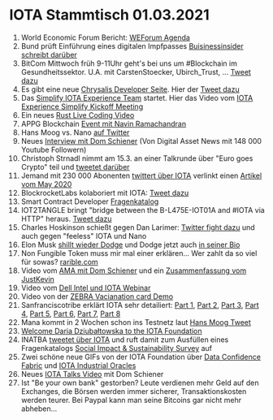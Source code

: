 # IOTA Stammtisch 01.03.2021
1. World Economic Forum Bericht: [WEForum Agenda](https://www.weforum.org/agenda/2021/02/origintrail-blockchain-covid-supplies-repository/)
2. Bund prüft Einführung eines digitalen Impfpasses [Buisinessinsider schreibt darüber](https://www.businessinsider.de/politik/deutschland/bund-prueft-einfuehrung-eines-digitalen-impfpasses-das-koennte-das-oeffentliche-leben-stark-veraendern-a/)
3. BitCom Mittwoch früh 9-11Uhr geht's bei uns um #Blockchain im Gesundheitssektor. U.A. mit CarstenStoecker, Ubirch_Trust, ... [Tweet dazu](https://twitter.com/bitkom_block/status/1363863406181285889)
4. Es gibt eine neue [Chrysalis Developer Seite](https://chrysalis.docs.iota.org/). Hier der [Tweet dazu](https://twitter.com/iota_dev/status/1363871502068817922?s=20) 
5. Das [Simplify IOTA Experience Team](https://twitter.com/antonionardella/status/1364193100143472640?s=20) startet. Hier das Video vom [IOTA Experience Simplify Kickoff Meeting](https://www.youtube.com/watch?v=7aOzT23CsqM&feature=youtu.be)
6. Ein neues [Rust Live Coding Video](https://www.youtube.com/watch?v=hJ78UlaKEn8&feature=youtu.be)
7. APPG Blockchain [Event mit Navin Ramachandran](https://twitter.com/appg_blockchain/status/1364225396317675533)
8. Hans Moog vs. Nano [auf Twitter](https://twitter.com/hus_qy/status/1364317003796865026?s=20)
9. Neues [Interview mit Dom Schiener](https://www.youtube.com/watch?v=4N3K72TKIws&feature=youtu.be) (Von Digital Asset News mit 148 000 Youtube Followern)
10. Christoph Strnadl nimmt am 15.3. an einer Talkrunde über "Euro goes Crypto" teil und [tweetet darüber](https://twitter.com/archimate/status/1364482164390309888?s=20)
11. Jemand mit 230 000 Abonenten [twittert über IOTA](https://twitter.com/Ronald_vanLoon/status/1364492451117998080?s=20) verlinkt einen [Artikel vom May 2020](https://iiot-world.com/connected-industry/enabling-manufacturing-using-iota-a-possible-approach-post-covid-19-paradigm/)
12. BlockrocketLabs kolaboriert mit IOTA: [Tweet dazu](https://twitter.com/blockrocketlabs/status/1364521658833272836?s=20)
13. Smart Contract Developer [Fragenkatalog](https://twitter.com/antonionardella/status/1364587475394510848?s=20)
14. IOT2TANGLE bringt "bridge between the B-L475E-IOT01A and #IOTA via HTTP" heraus. [Tweet dazu](https://twitter.com/iot2tangle/status/1364582474014154754?s=19)
15. Charles Hoskinson schießt gegen Dan Larimer: [Twitter fight dazu](https://twitter.com/IOHK_Charles/status/1364362197879562240?s=19) und auch gegen "feeless" IOTA und Nano 
16. Elon Musk [shillt wieder Dodge](https://twitter.com/elonmusk/status/1364560733472579591?s=19) und Dodge jetzt auch [in seiner Bio](https://twitter.com/elonmusk)
17. Non Fungible Token muss mir mal einer erklären... Wer zahlt da so viel für sowas? [rarible.com](https://app.rarible.com/doji?tab=collectibles)
18. Video vom [AMA mit Dom Schiener](https://www.youtube.com/watch?v=UvISKlRPNc4) und ein [Zusammenfassung vom JustKevin](https://twitter.com/MudKevin/status/1364684978215219200?s=20)
19. Video vom [Dell Intel und IOTA Webinar](https://www.youtube.com/watch?v=_qt8AL6GuuE&feature=youtu.be)
20. Video von der [ZEBRA Vacianation card Demo](https://www.youtube.com/watch?v=Ivv1JArtHvM&feature=youtu.be)
21. Sanfranciscotribe erklärt IOTA sehr detailiert: [Part 1](https://sanfranciscotribe.com/Home/iota-tip-selection-series-part-1/), [Part 2](https://sanfranciscotribe.com/Home/scaling-the-iota-network/), [Part 3](https://sanfranciscotribe.com/Home/untangling-iota-tip-selection-part-3-combating-lazy-tip/), [Part 4](https://sanfranciscotribe.com/Home/untangling-iota-part-4-transaction-approval-process-do-you-approve/), [Part 5](https://sanfranciscotribe.com/Home/the-world-of-cryptocurrencies-part-5-what-is-iota/), [Part 6](https://sanfranciscotribe.com/Home/removing-the-coordinator/), [Part 7](https://sanfranciscotribe.com/Home/untangling-iota-spam-protection-and-rate-control-series-part-7/), [Part 8](https://sanfranciscotribe.com/Home/)
22. Mana kommt in 2 Wochen schon ins Testnetz laut [Hans Moog Tweet](https://twitter.com/hus_qy/status/1364605123402547203?s=20)
23. [Welcome Daria Dziubałtowska to the IOTA Foundation](https://blog.iota.org/welcome-daria-to-the-iota-foundation/)
24. INATBA [tweetet über IOTA](https://twitter.com/INATBA_org/status/1364937132092047361?s=20) und ruft damit zum Ausfüllen eines Fragenkatalogs [Social Impact & Sustainability Survey](https://www.surveymonkey.com/r/siswg) auf
25. Zwei schöne neue GIFs von der IOTA Foundation über [Data Confidence Fabric](https://twitter.com/iota/status/1364623145949421569?s=20) und [IOTA Industrial Oracles](https://twitter.com/iota/status/1364903252890902532?s=19)
26. Neues [IOTA Talks Video](https://www.youtube.com/watch?v=bubGYomQt5Q&feature=youtu.be) mit Dom Schiener
27. Ist "Be your own bank" gestorben? Leute verdienen mehr Geld auf den Exchanges, die Börsen werden immer sicherer, Transaktionskosten werden teurer. Bei Paypal kann man seine Bitcoins gar nicht mehr abheben...
